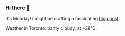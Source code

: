 ### Hi there :wave:

It's Monday! I might be crafting a fascinating [blog post](https://www.benjaminwuethrich.dev).

Weather in Toronto: partly cloudy, at +28°C.

